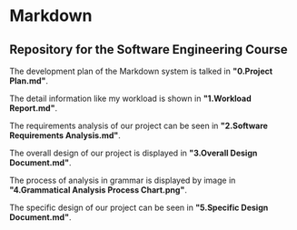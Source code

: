 # Markdown
## Repository for the Software Engineering Course </br>

The development plan of the Markdown system is talked in **"0.Project Plan.md"**.  

The detail information like my workload is shown in **"1.Workload Report.md"**.  
  
The requirements analysis of our project can be seen in **"2.Software Requirements Analysis.md"**.  

The overall design of our project is displayed in **"3.Overall Design Document.md"**.  

The process of analysis in grammar is displayed by image in **"4.Grammatical Analysis Process Chart.png"**.  

The specific design of our project can be seen in **"5.Specific Design Document.md"**.  
